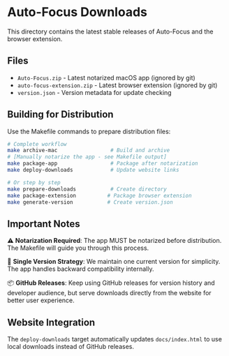 # Auto-Focus Downloads

This directory contains the latest stable releases of Auto-Focus and the browser extension.

## Files

- `Auto-Focus.zip` - Latest notarized macOS app (ignored by git)
- `auto-focus-extension.zip` - Latest browser extension (ignored by git)  
- `version.json` - Version metadata for update checking

## Building for Distribution

Use the Makefile commands to prepare distribution files:

```bash
# Complete workflow
make archive-mac                 # Build and archive
# [Manually notarize the app - see Makefile output]
make package-app                 # Package after notarization
make deploy-downloads            # Update website links

# Or step by step
make prepare-downloads           # Create directory
make package-extension          # Package browser extension
make generate-version           # Create version.json
```

## Important Notes

⚠️ **Notarization Required**: The app MUST be notarized before distribution. The Makefile will guide you through this process.

🔄 **Single Version Strategy**: We maintain one current version for simplicity. The app handles backward compatibility internally.

📦 **GitHub Releases**: Keep using GitHub releases for version history and developer audience, but serve downloads directly from the website for better user experience.

## Website Integration

The `deploy-downloads` target automatically updates `docs/index.html` to use local downloads instead of GitHub releases.